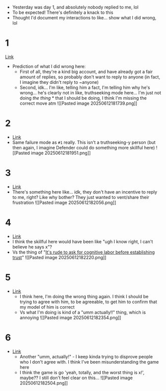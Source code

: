 - Yesterday was day 1, and absolutely nobody replied to me, lol
- To be expected! There's definitely a knack to this
- Thought I'd document my interactions to like... show what I did wrong, lol
# 1 
[Link](https://x.com/JayVTheGreat/status/1931767024671129994)
- Prediction of what I did wrong here: 
	- First of all, they're a kind big account, and have already got a fair amount of replies, so probably don't want to reply to anyone (in fact, I imagine they didn't reply to ~anyone)
	- Second, idk... I'm like, telling him a fact, I'm telling him why he's wrong... he's clearly not in like, truthseeking mode here... I'm just not doing *the thing* * that I should be doing, I think I'm missing the correct move atm 
![[Pasted image 20250612181739.png]]
# 2 
- [Link](https://x.com/asc5455/status/1922417098203996273)
- Same failure mode as `#1` really. This isn't a truthseeking-y person (but then again, I imagine Defender could do something more skillful here)
![[Pasted image 20250612181951.png]]
# 3 
- [Link](https://x.com/1stclassclips/status/1929262687445295548)
- There's something here like... idk, they don't have an incentive to reply to me, right? Like why bother? They just wanted to vent/share their frustration
![[Pasted image 20250612182056.png]]
# 4 
- [Link](https://x.com/good_faith_q/status/1932812312437727655)
- I think the skillful here would have been like "ugh I know right, I can't believe he says x"?
- Vs the thing of "[It's rude to ask for cognitive labor before establishing trust](https://defenderofthebasic.substack.com/p/its-rude-to-ask-for-cognitive-labor)"
![[Pasted image 20250612182220.png]]
# 5 
- [Link](https://x.com/good_faith_q/status/1932815689141850228)
	- I think here, I'm doing the wrong thing again. I think I should be trying to agree with him, to be agreeable, to get him to confirm that my model of him is correct
	- Vs what I'm doing is kind of a "umm actually!!" thing, which is annoying
![[Pasted image 20250612182354.png]]
# 6
- [Link](https://x.com/good_faith_q/status/1932817498983874592)
	- Another "umm, actually!" - I keep kinda trying to disprove people who I don't agree with. I think I've been misunderstanding the game here
	- I think the game is go 'yeah, totally, and the worst thing is x!', maybe?? I still don't feel clear on this...
![[Pasted image 20250612182504.png]]